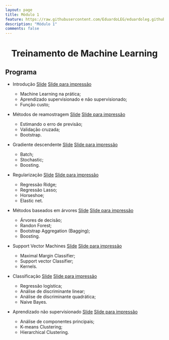 ```yaml
---
layout: page
title: Módulo 1
feature: https://raw.githubusercontent.com/EduardoLEG/eduardoleg.github.io/master/assets/img/INF.jpg
description: "Módulo 1"
comments: false
---
```

<center> <h1>Treinamento de Machine Learning</h1> </center>

## Programa

   - Introdução [Slide]() [Slide para impressão]()
       * Machine Learning na prática;
       * Aprendizado supervisionado e não supervisionado;
       * Função custo;
       
   - Métodos de reamostragem [Slide]() [Slide para impressão]()
       * Estimando o erro de previsão;
       * Validação cruzada;
       * Bootstrap.
       
   - Gradiente descendente [Slide]() [Slide para impressão]()
       * Batch; 
       * Stochastic; 
       * Boosting.
       
   - Regularização [Slide]() [Slide para impressão]()
       * Regressão Ridge;
       * Regressão Lasso;
       * Horseshoe;
       * Elastic net.
   
   - Métodos baseados em árvores [Slide]() [Slide para impressão]()
       * Árvores de decisão;
       * Randon Forest;
       * Bootstrap Aggregation (Bagging);
       * Boosting.
     
   - Support Vector Machines [Slide]() [Slide para impressão]()
       * Maximal Margin Classifier;
       * Support vector Classifier;
       * Kernels.
   
   - Classificação [Slide]() [Slide para impressão]()
       * Regressão logística;
       * Análise de discriminante linear; 
       * Análise de discriminante quadrática;
       * Naive Bayes.
   
   - Aprendizado não supervisionado [Slide]() [Slide para impressão]()
       * Análise de componentes principais;
       * K-means Clustering;
       * Hierarchical Clustering. 
       
   
